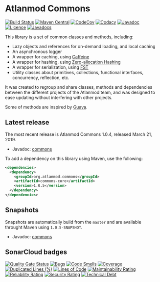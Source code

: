 Atlanmod Commons
===
[![Build Status](https://travis-ci.org/atlanmod/Commons.svg?branch=master)](https://travis-ci.org/atlanmod/Commons)
[![Maven Central](https://maven-badges.herokuapp.com/maven-central/org.atlanmod.commons/commons-core/badge.svg)](https://maven-badges.herokuapp.com/maven-central/org.atlanmod.commons/commons-core)
[![CodeCov](https://codecov.io/gh/atlanmod/Commons/branch/master/graph/badge.svg)](https://codecov.io/gh/atlanmod/Commons/branch/master)
[![Codacy](https://api.codacy.com/project/badge/Grade/d5df667a5b264f9e95ad0095719b7d6a)](https://www.codacy.com/app/atlanmod/Commons?utm_source=github.com&amp;utm_medium=referral&amp;utm_content=atlanmod/Commons&amp;utm_campaign=Badge_Grade)
[![Javadoc](https://img.shields.io/badge/javadoc--blue.svg)](https://atlanmod.github.io/Commons/releases/latest/doc/)
[![Licence](https://img.shields.io/badge/licence-EPL--2.0-blue.svg)](https://www.eclipse.org/legal/epl-2.0/)
[![Javadocs](https://www.javadoc.io/badge/org.atlanmod.commons/commons-core.svg)](https://www.javadoc.io/doc/org.atlanmod.commons/commons-core)

This library is a set of common classes and methods, including:
-   Lazy objects and references for on-demand loading, and local caching
-   An asynchronous logger
-   A wrapper for caching, using [Caffeine][caffeine-home]
-   A wrapper for hashing, using [Zero-allocation Hashing][zah-home]
-   A wrapper for serialization, using [FST][fst-home]
-   Utility classes about primitives, collections, functional interfaces, concurrency, reflection, etc.

It was created to regroup and share classes, methods and dependencies between the different projects of the Atlanmod 
team, and was designed to ease updating without interfering with other projects.

Some of methods are inspired by [Guava][guava-home].

## Latest release

The most recent release is Atlanmod Commons 1.0.4, released March 21, 2019.
-   Javadoc: [commons][release-doc]

To add a dependency on this library using Maven, use the following:
```xml
<dependencies>
  <dependency>
    <groupId>org.atlanmod.commons</groupId>
    <artifactId>commons-core</artifactId>
    <version>1.0.5</version>
  </dependency>
</dependencies>
```

## Snapshots

Snapshots are automatically build from the `master` and are available throught Maven using `1.0.5-SNAPSHOT`.
-   Javadoc: [commons][snapshot-doc]


[release-doc]: https://atlanmod.github.io/Commons/releases/latest/doc/
[snapshot-doc]: https://atlanmod.github.io/Commons/releases/snapshot/doc/

[guava-home]: https://github.com/google/guava
[caffeine-home]: https://github.com/ben-manes/caffeine
[zah-home]: https://github.com/OpenHFT/Zero-Allocation-Hashing
[fst-home]: https://github.com/RuedigerMoeller/fast-serialization

## SonarCloud badges

[![Quality Gate Status](https://sonarcloud.io/api/project_badges/measure?project=org.atlanmod.commons%3Acommons&metric=alert_status)](https://sonarcloud.io/dashboard?id=org.atlanmod.commons%3Acommons)
[![Bugs](https://sonarcloud.io/api/project_badges/measure?project=org.atlanmod.commons%3Acommons&metric=bugs)](https://sonarcloud.io/dashboard?id=org.atlanmod.commons%3Acommons)
[![Code Smells](https://sonarcloud.io/api/project_badges/measure?project=org.atlanmod.commons%3Acommons&metric=code_smells)](https://sonarcloud.io/dashboard?id=org.atlanmod.commons%3Acommons)
[![Coverage](https://sonarcloud.io/api/project_badges/measure?project=org.atlanmod.commons%3Acommons&metric=coverage)](https://sonarcloud.io/dashboard?id=org.atlanmod.commons%3Acommons)
[![Duplicated Lines (%)](https://sonarcloud.io/api/project_badges/measure?project=org.atlanmod.commons%3Acommons&metric=duplicated_lines_density)](https://sonarcloud.io/dashboard?id=org.atlanmod.commons%3Acommons)
[![Lines of Code](https://sonarcloud.io/api/project_badges/measure?project=org.atlanmod.commons%3Acommons&metric=ncloc)](https://sonarcloud.io/dashboard?id=org.atlanmod.commons%3Acommons)
[![Maintainability Rating](https://sonarcloud.io/api/project_badges/measure?project=org.atlanmod.commons%3Acommons&metric=sqale_rating)](https://sonarcloud.io/dashboard?id=org.atlanmod.commons%3Acommons)
[![Reliability Rating](https://sonarcloud.io/api/project_badges/measure?project=org.atlanmod.commons%3Acommons&metric=reliability_rating)](https://sonarcloud.io/dashboard?id=org.atlanmod.commons%3Acommons)
[![Security Rating](https://sonarcloud.io/api/project_badges/measure?project=org.atlanmod.commons%3Acommons&metric=security_rating)](https://sonarcloud.io/dashboard?id=org.atlanmod.commons%3Acommons)
[![Technical Debt](https://sonarcloud.io/api/project_badges/measure?project=org.atlanmod.commons%3Acommons&metric=sqale_index)](https://sonarcloud.io/dashboard?id=org.atlanmod.commons%3Acommons)
